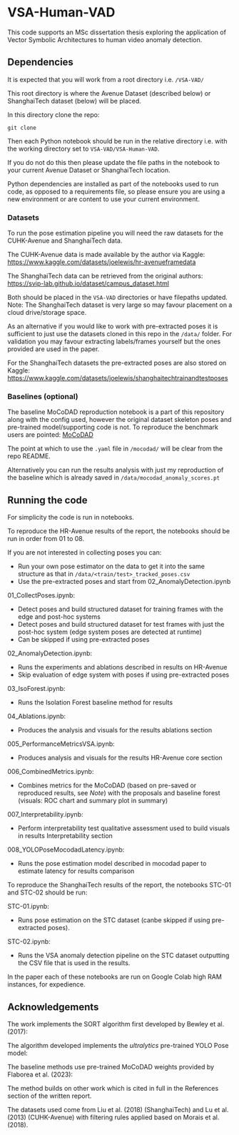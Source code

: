 # VSA-Human-VAD

This code supports an MSc dissertation thesis exploring the application of Vector Symbolic Architectures to human video anomaly detection.

## Dependencies

It is expected that you will work from a root directory i.e. `/VSA-VAD/`

This root directory is where the Avenue Dataset (described below) or ShanghaiTech dataset (below) will be placed.

In this directory clone the repo:

```
git clone 
```

Then each Python notebook should be run in the relative directory i.e. with the working directory set to `VSA-VAD/VSA-Human-VAD`.

If you do not do this then please update the file paths in the notebook to your current Avenue Dataset or ShanghaiTech location.

Python dependencies are installed as part of the notebooks used to run code, as opposed to a requirements file, so please ensure you are using a new environment or are content to use your current environment.

### Datasets

To run the pose estimation pipeline you will need the raw datasets for the CUHK-Avenue and ShanghaiTech data.

The CUHK-Avenue data is made available by the author via Kaggle: https://www.kaggle.com/datasets/joelewis/hr-avenueframedata

The ShanghaiTech data can be retrieved from the original authors: https://svip-lab.github.io/dataset/campus_dataset.html

Both should be placed in the `VSA-VAD` directories or have filepaths updated. Note: The ShanghaiTech dataset is very large so may favour placement on a cloud drive/storage space.

As an alternative if you would like to work with pre-extracted poses it is sufficient to just use the datasets cloned in this repo in the `/data/` folder. For validation you may favour extracting labels/frames yourself but the ones provided are used in the paper.

For the ShanghaiTech datasets the pre-extracted poses are also stored on Kaggle: https://www.kaggle.com/datasets/joelewis/shanghaitechtrainandtestposes

### Baselines (optional)

The baseline MoCoDAD reproduction notebook is a part of this repository along with the config used, however the original dataset skeleton poses and pre-trained model/supporting code is not. To reproduce the benchmark users are pointed: [MoCoDAD](https://github.com/aleflabo/MoCoDAD)

The point at which to use the `.yaml` file in `/mocodad/` will be clear from the repo README.

Alternatively you can run the results analysis with just my reproduction of the baseline which is already saved in `/data/mocodad_anomaly_scores.pt`

## Running the code

For simplicity the code is run in notebooks. 

To reproduce the HR-Avenue results of the report, the notebooks should be run in order from 01 to 08.

If you are not interested in collecting poses you can:
* Run your own pose estimator on the data to get it into the same structure as that in `/data/<train/test>_tracked_poses.csv`
* Use the pre-extracted poses and start from 02_AnomalyDetection.ipynb

01_CollectPoses.ipynb: 
* Detect poses and build structured dataset for training frames with the edge and post-hoc systems
* Detect poses and build structured dataset for test frames with just the post-hoc system (edge system poses are detected at runtime)
* Can be skipped if using pre-extracted poses

02_AnomalyDetection.ipynb:
* Runs the experiments and ablations described in results on HR-Avenue
* Skip evaluation of edge system with poses if using pre-extracted poses

03_IsoForest.ipynb:
* Runs the Isolation Forest baseline method for results

04_Ablations.ipynb:
* Produces the analysis and visuals for the results ablations section

005_PerformanceMetricsVSA.ipynb:
* Produces analysis and visuals for the results HR-Avenue core section

006_CombinedMetrics.ipynb:
* Combines metrics for the MoCoDAD (based on pre-saved or reproduced results, see *Note*) with the proposals and baseline forest (visuals: ROC chart and summary plot in summary)

007_Interpretability.ipynb:
* Perform interpretability test qualitative assessment used to build visuals in results Interpretability section

008_YOLOPoseMocodadLatency.ipynb:
* Runs the pose estimation model described in mocodad paper to estimate latency for results comparison

To reproduce the ShanghaiTech results of the report, the notebooks STC-01 and STC-02 should be run:

STC-01.ipynb:
* Runs pose estimation on the STC dataset (canbe skipped if using pre-extracted poses).

STC-02.ipynb:
* Runs the VSA anomaly detection pipeline on the STC dataset outputting the CSV file that is used in the results.

In the paper each of these notebooks are run on Google Colab high RAM instances, for expedience.

## Acknowledgements

The work implements the SORT algorithm first developed by Bewley et al. (2017): 

The algorithm developed implements the _ultralytics_ pre-trained YOLO Pose model: 

The baseline methods use pre-trained MoCoDAD weights provided by Flaborea et al. (2023): 

The method builds on other work which is cited in full in the References section of the written report.

The datasets used come from Liu et al. (2018) (ShanghaiTech) and Lu et al. (2013) (CUHK-Avenue) with filtering rules applied based on Morais et al. (2018). 

